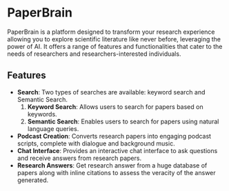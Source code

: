 # PaperBrain

PaperBrain is a platform designed to transform your research experience allowing you to explore scientific literature like never before, leveraging the power of AI. It offers a range of features and functionalities that cater to the needs of researchers and researchers-interested individuals.

## Features

- **Search**: Two types of searches are available: keyword search and Semantic Search.
    1. **Keyword Search**: Allows users to search for papers based on keywords.
    2. **Semantic Search**: Enables users to search for papers using natural language queries.
- **Podcast Creation**: Converts research papers into engaging podcast scripts, complete with dialogue and background music.
- **Chat Interface**: Provides an interactive chat interface to ask questions and receive answers from research papers.
- **Research Answers**: Get research answer from a huge database of papers along with inline citations to assess the veracity of the answer generated.